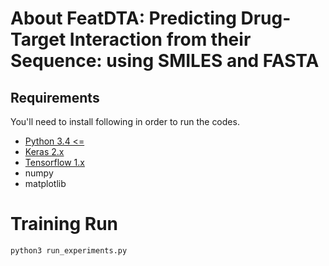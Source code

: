 # About FeatDTA: Predicting Drug-Target Interaction from their Sequence: using SMILES and FASTA

## Requirements

You'll need to install following in order to run the codes.

*  [Python 3.4 <=](https://www.python.org/downloads/)
*  [Keras 2.x](https://pypi.org/project/Keras/)
*  [Tensorflow 1.x](https://www.tensorflow.org/install/)
*  numpy
*  matplotlib

# Training Run
``` 
python3 run_experiments.py
```
